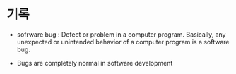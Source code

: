 # 기록

- sofrware bug : Defect or problem in a computer program. Basically, any unexpected or unintended behavior of a computer program is a software bug.

- Bugs are completely normal in software development
